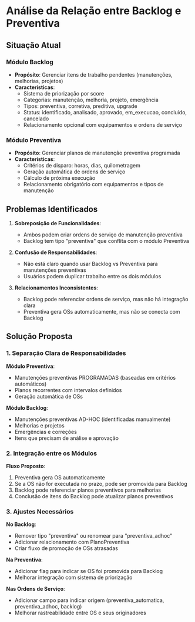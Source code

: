 # Análise da Relação entre Backlog e Preventiva

## Situação Atual

### Módulo Backlog
- **Propósito**: Gerenciar itens de trabalho pendentes (manutenções, melhorias, projetos)
- **Características**:
  - Sistema de priorização por score
  - Categorias: manutenção, melhoria, projeto, emergência
  - Tipos: preventiva, corretiva, preditiva, upgrade
  - Status: identificado, analisado, aprovado, em_execucao, concluido, cancelado
  - Relacionamento opcional com equipamentos e ordens de serviço

### Módulo Preventiva
- **Propósito**: Gerenciar planos de manutenção preventiva programada
- **Características**:
  - Critérios de disparo: horas, dias, quilometragem
  - Geração automática de ordens de serviço
  - Cálculo de próxima execução
  - Relacionamento obrigatório com equipamentos e tipos de manutenção

## Problemas Identificados

1. **Sobreposição de Funcionalidades**:
   - Ambos podem criar ordens de serviço de manutenção preventiva
   - Backlog tem tipo "preventiva" que conflita com o módulo Preventiva

2. **Confusão de Responsabilidades**:
   - Não está claro quando usar Backlog vs Preventiva para manutenções preventivas
   - Usuários podem duplicar trabalho entre os dois módulos

3. **Relacionamentos Inconsistentes**:
   - Backlog pode referenciar ordens de serviço, mas não há integração clara
   - Preventiva gera OSs automaticamente, mas não se conecta com Backlog

## Solução Proposta

### 1. Separação Clara de Responsabilidades

**Módulo Preventiva**:
- Manutenções preventivas PROGRAMADAS (baseadas em critérios automáticos)
- Planos recorrentes com intervalos definidos
- Geração automática de OSs

**Módulo Backlog**:
- Manutenções preventivas AD-HOC (identificadas manualmente)
- Melhorias e projetos
- Emergências e correções
- Itens que precisam de análise e aprovação

### 2. Integração entre os Módulos

**Fluxo Proposto**:
1. Preventiva gera OS automaticamente
2. Se a OS não for executada no prazo, pode ser promovida para Backlog
3. Backlog pode referenciar planos preventivos para melhorias
4. Conclusão de itens do Backlog pode atualizar planos preventivos

### 3. Ajustes Necessários

**No Backlog**:
- Remover tipo "preventiva" ou renomear para "preventiva_adhoc"
- Adicionar relacionamento com PlanoPreventiva
- Criar fluxo de promoção de OSs atrasadas

**Na Preventiva**:
- Adicionar flag para indicar se OS foi promovida para Backlog
- Melhorar integração com sistema de priorização

**Nas Ordens de Serviço**:
- Adicionar campo para indicar origem (preventiva_automatica, preventiva_adhoc, backlog)
- Melhorar rastreabilidade entre OS e seus originadores

